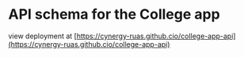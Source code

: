 # API schema for the College app
view deployment at [https://cynergy-ruas.github.cio/college-app-api](https://cynergy-ruas.github.cio/college-app-api)
